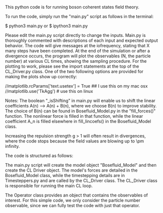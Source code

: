 This python code is for running boson coherent states field theory. 


To run the code, simply run the "main.py" script as follows in the terminal:

$ python3 main.py 
or
$ ipython3 main.py 


Please edit the main.py script directly to change the inputs. Main.py is thoroughly commented with descriptions of each input and expected output behavior. The code will give messages at the iofrequency, stating that X many steps have been completed. At the end of the simulation or after a divergence occurs, the program will plot the observables (N, the particle number) at various CL times, showing the sampling procedure. For the plotting to work, please see the import statements at the top of the CL_Driver.py class. One of the two following options are provided for making the plots show up correctly: 
 
//matplotlib.rcParams['text.usetex'] = True ## I use this on my mac osx 
//matplotlib.use('TkAgg') # use this on linux 

Notes: 
The boolean "_isShifting" in main.py will enable us to shift the linear coefficients A(n) --> A(n) + B(n), where we choose B(n) to improve stability. The choice of B(n) can be found in Bosefluid_Model.py in the "fill_forces()" function. The nonlinear force is filled in that function, while the linear coefficient A_n is filled elsewhere in fill_lincoefs() in the Bosefluid_Model class.

Increasing the repulsion strength g > 1 will often result in divergences, where the code stops because the field values are blowing up to \pm infinity. 




The code is structured as follows:

The main.py script will create the model object "Bosefluid_Model" and then create the CL Driver object. The model's forces are detailed in the Bosefluid_Model class, while the timestepping details are in Timesteppers.py and are called by the CL_Driver class. The CL_Driver class is responsible for running the main CL loop. 

The Operator class provides an object that contains the observables of interest. For this simple code, we only consider the particle number observable, since we can fully test the code with just that operator. 

 
